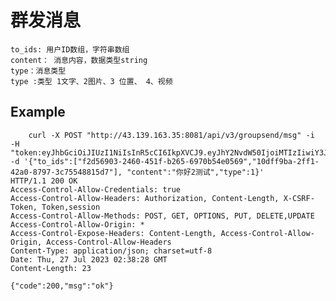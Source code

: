 # 群发消息
    to_ids: 用户ID数组，字符串数组
    content： 消息内容，数据类型string
    type：消息类型
    type :类型 1文字、2图片、3 位置、 4、视频

## Example


        curl -X POST "http://43.139.163.35:8081/api/v3/groupsend/msg" -i   -H "token:eyJhbGciOiJIUzI1NiIsInR5cCI6IkpXVCJ9.eyJhY2NvdW50IjoiMTIzIiwiY3JlYXRlX3RpbWUiOjE2OTAzNzQwNDh9.v8EnBzvNZ9lPotme6RxevBMQfxw9HQkum3tQeBWKAMg"  -d '{"to_ids":["f2d56903-2460-451f-b265-6970b54e0569","10dff9ba-2ff1-42a0-8797-3c75548815d7"], "content":"你好2测试","type":1}'
    HTTP/1.1 200 OK
    Access-Control-Allow-Credentials: true
    Access-Control-Allow-Headers: Authorization, Content-Length, X-CSRF-Token, Token,session
    Access-Control-Allow-Methods: POST, GET, OPTIONS, PUT, DELETE,UPDATE
    Access-Control-Allow-Origin: *
    Access-Control-Expose-Headers: Content-Length, Access-Control-Allow-Origin, Access-Control-Allow-Headers
    Content-Type: application/json; charset=utf-8
    Date: Thu, 27 Jul 2023 02:38:28 GMT
    Content-Length: 23

    {"code":200,"msg":"ok"}